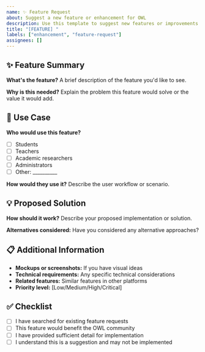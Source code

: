 ```yaml
---
name: ✨ Feature Request
about: Suggest a new feature or enhancement for OWL
description: Use this template to suggest new features or improvements
title: "[FEATURE] "
labels: ["enhancement", "feature-request"]
assignees: []
---
```


## ✨ Feature Summary

**What's the feature?**
A brief description of the feature you'd like to see.

**Why is this needed?**
Explain the problem this feature would solve or the value it would add.

## 🎯 Use Case

**Who would use this feature?**
- [ ] Students
- [ ] Teachers
- [ ] Academic researchers
- [ ] Administrators
- [ ] Other: __________

**How would they use it?**
Describe the user workflow or scenario.

## 💡 Proposed Solution

**How should it work?**
Describe your proposed implementation or solution.

**Alternatives considered:**
Have you considered any alternative approaches?

## 📋 Additional Information

- **Mockups or screenshots:** If you have visual ideas
- **Technical requirements:** Any specific technical considerations
- **Related features:** Similar features in other platforms
- **Priority level:** [Low/Medium/High/Critical]

## ✅ Checklist

- [ ] I have searched for existing feature requests
- [ ] This feature would benefit the OWL community
- [ ] I have provided sufficient detail for implementation
- [ ] I understand this is a suggestion and may not be implemented
